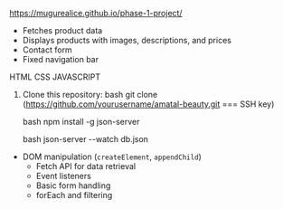 https://mugurealice.github.io/phase-1-project/
<!-- Amatal Beauty & Fashion E-Commerce -->
<!-- features -->
- Fetches product data 
- Displays products with images, descriptions, and prices
- Contact form 
- Fixed navigation bar

<!-- Technologies Used -->
HTML
CSS
JAVASCRIPT

<!-- Installation -->
1. Clone this repository:
   bash
   git clone (https://github.com/yourusername/amatal-beauty.git === SSH key)

   <!-- Install JSON Server  -->
   bash
   npm install -g json-server

    <!-- Start JSON server  -->
   bash
    json-server --watch db.json
 
   <!-- it entails  -->
- DOM manipulation (`createElement`, `appendChild`)
   - Fetch API for data retrieval
   - Event listeners
   - Basic form handling
   - forEach and filtering

